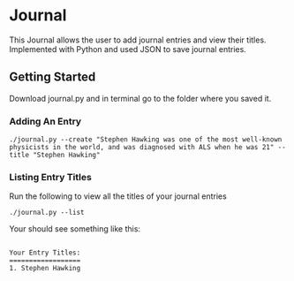# Journal

This Journal allows the user to add journal entries and view their titles. Implemented with Python and used JSON to save journal entries.

## Getting Started
Download journal.py and in terminal go to the folder where you saved it.

### Adding An Entry
```
./journal.py --create "Stephen Hawking was one of the most well-known physicists in the world, and was diagnosed with ALS when he was 21" --title "Stephen Hawking"
```

### Listing Entry Titles

Run the following to view all the titles of your journal entries
```
./journal.py --list
```

Your should see something like this:
```

Your Entry Titles:
==================
1. Stephen Hawking

```
